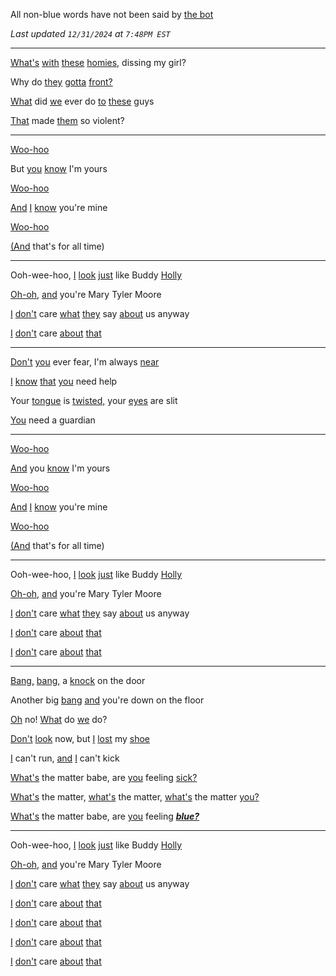 All non-blue words have not been said by [the bot](https://bsky.app/profile/rwbh.rbryan.me)

*Last updated `12/31/2024` at `7:48PM EST`*

---

[What's](https://bsky.app/profile/rwbh.rbryan.me/post/3leca4hwega2q) [with](https://bsky.app/profile/rwbh.rbryan.me/post/3leh2dqiqvo2h) [these](https://bsky.app/profile/rwbh.rbryan.me/post/3lemzhdt2tp2y) [homies,](https://bsky.app/profile/rwbh.rbryan.me/post/3lecxl4qhbc2t) dissing my girl?

Why do [they](https://bsky.app/profile/rwbh.rbryan.me/post/3le6kioli4426) [gotta](https://bsky.app/profile/rwbh.rbryan.me/post/3le6xvxrkad2z) [front?](https://bsky.app/profile/rwbh.rbryan.me/post/3lecquydyeq2m)

[What](https://bsky.app/profile/rwbh.rbryan.me/post/3leb3adjfgy2z) did [we](https://bsky.app/profile/rwbh.rbryan.me/post/3lebspgjoo22w) ever do [to](https://bsky.app/profile/rwbh.rbryan.me/post/3leaxuxqjfl2t) [these](https://bsky.app/profile/rwbh.rbryan.me/post/3lemzhdt2tp2y) guys

[That](https://bsky.app/profile/rwbh.rbryan.me/post/3lecnjhskxv2m) made [them](https://bsky.app/profile/rwbh.rbryan.me/post/3leaujqlxem26) so violent?

---

[Woo-hoo](https://bsky.app/profile/rwbh.rbryan.me/post/3leaki2lpil23)

But [you](https://bsky.app/profile/rwbh.rbryan.me/post/3leb6lpijxl2f) [know](https://bsky.app/profile/rwbh.rbryan.me/post/3lecua73c4v2w) I'm yours

[Woo-hoo](https://bsky.app/profile/rwbh.rbryan.me/post/3leaki2lpil23)

[And](https://bsky.app/profile/rwbh.rbryan.me/post/3lear6htlai2q) [I](https://bsky.app/profile/rwbh.rbryan.me/post/3leicl72ctq2c) [know](https://bsky.app/profile/rwbh.rbryan.me/post/3lecua73c4v2w) you're mine

[Woo-hoo](https://bsky.app/profile/rwbh.rbryan.me/post/3leaki2lpil23)

[(And](https://bsky.app/profile/rwbh.rbryan.me/post/3lear6htlai2q) that's for all time)

---

Ooh-wee-hoo, [I](https://bsky.app/profile/rwbh.rbryan.me/post/3leicl72ctq2c) [look](https://bsky.app/profile/rwbh.rbryan.me/post/3lehyjrfjgk2w) [just](https://bsky.app/profile/rwbh.rbryan.me/post/3le7flrbbon26) like Buddy [Holly](https://bsky.app/profile/rwbh.rbryan.me/post/3leblyq3m3s2f)

[Oh-oh,](https://bsky.app/profile/rwbh.rbryan.me/post/3lec4rcafxb2y) [and](https://bsky.app/profile/rwbh.rbryan.me/post/3lear6htlai2q) you're Mary Tyler Moore

[I](https://bsky.app/profile/rwbh.rbryan.me/post/3leicl72ctq2c) [don't](https://bsky.app/profile/rwbh.rbryan.me/post/3lebbwt3rre2t) care [what](https://bsky.app/profile/rwbh.rbryan.me/post/3leb3adjfgy2z) [they](https://bsky.app/profile/rwbh.rbryan.me/post/3le6kioli4426) say [about](https://bsky.app/profile/rwbh.rbryan.me/post/3le7cahi4e62h) us anyway

[I](https://bsky.app/profile/rwbh.rbryan.me/post/3leicl72ctq2c) [don't](https://bsky.app/profile/rwbh.rbryan.me/post/3lebbwt3rre2t) care [about](https://bsky.app/profile/rwbh.rbryan.me/post/3le7cahi4e62h) [that](https://bsky.app/profile/rwbh.rbryan.me/post/3lecnjhskxv2m)

---

[Don't](https://bsky.app/profile/rwbh.rbryan.me/post/3lebbwt3rre2t) [you](https://bsky.app/profile/rwbh.rbryan.me/post/3leb6lpijxl2f) ever fear, I'm always [near](https://bsky.app/profile/rwbh.rbryan.me/post/3leant7khml2h)

[I](https://bsky.app/profile/rwbh.rbryan.me/post/3leicl72ctq2c) [know](https://bsky.app/profile/rwbh.rbryan.me/post/3lecua73c4v2w) [that](https://bsky.app/profile/rwbh.rbryan.me/post/3lecnjhskxv2m) [you](https://bsky.app/profile/rwbh.rbryan.me/post/3leb6lpijxl2f) need help

Your [tongue](https://bsky.app/profile/rwbh.rbryan.me/post/3le6r7yczka2n) is [twisted,](https://bsky.app/profile/rwbh.rbryan.me/post/3leimniwisa2k) your [eyes](https://bsky.app/profile/rwbh.rbryan.me/post/3leadrawhae26) are slit

[You](https://bsky.app/profile/rwbh.rbryan.me/post/3leb6lpijxl2f) need a guardian

---

[Woo-hoo](https://bsky.app/profile/rwbh.rbryan.me/post/3leaki2lpil23)

[And](https://bsky.app/profile/rwbh.rbryan.me/post/3lear6htlai2q) you [know](https://bsky.app/profile/rwbh.rbryan.me/post/3lecua73c4v2w) I'm yours

[Woo-hoo](https://bsky.app/profile/rwbh.rbryan.me/post/3leaki2lpil23)

[And](https://bsky.app/profile/rwbh.rbryan.me/post/3lear6htlai2q) [I](https://bsky.app/profile/rwbh.rbryan.me/post/3leicl72ctq2c) [know](https://bsky.app/profile/rwbh.rbryan.me/post/3lecua73c4v2w) you're mine

[Woo-hoo](https://bsky.app/profile/rwbh.rbryan.me/post/3leaki2lpil23)

[(And](https://bsky.app/profile/rwbh.rbryan.me/post/3lear6htlai2q) that's for all time)

---

Ooh-wee-hoo, [I](https://bsky.app/profile/rwbh.rbryan.me/post/3leicl72ctq2c) [look](https://bsky.app/profile/rwbh.rbryan.me/post/3lehyjrfjgk2w) [just](https://bsky.app/profile/rwbh.rbryan.me/post/3le7flrbbon26) like Buddy [Holly](https://bsky.app/profile/rwbh.rbryan.me/post/3leblyq3m3s2f)

[Oh-oh,](https://bsky.app/profile/rwbh.rbryan.me/post/3lec4rcafxb2y) [and](https://bsky.app/profile/rwbh.rbryan.me/post/3lear6htlai2q) you're Mary Tyler Moore

[I](https://bsky.app/profile/rwbh.rbryan.me/post/3leicl72ctq2c) [don't](https://bsky.app/profile/rwbh.rbryan.me/post/3lebbwt3rre2t) care [what](https://bsky.app/profile/rwbh.rbryan.me/post/3leb3adjfgy2z) [they](https://bsky.app/profile/rwbh.rbryan.me/post/3le6kioli4426) say [about](https://bsky.app/profile/rwbh.rbryan.me/post/3le7cahi4e62h) us anyway

[I](https://bsky.app/profile/rwbh.rbryan.me/post/3leicl72ctq2c) [don't](https://bsky.app/profile/rwbh.rbryan.me/post/3lebbwt3rre2t) care [about](https://bsky.app/profile/rwbh.rbryan.me/post/3le7cahi4e62h) [that](https://bsky.app/profile/rwbh.rbryan.me/post/3lecnjhskxv2m)

[I](https://bsky.app/profile/rwbh.rbryan.me/post/3leicl72ctq2c) [don't](https://bsky.app/profile/rwbh.rbryan.me/post/3lebbwt3rre2t) care [about](https://bsky.app/profile/rwbh.rbryan.me/post/3le7cahi4e62h) [that](https://bsky.app/profile/rwbh.rbryan.me/post/3lecnjhskxv2m)

---

[Bang,](https://bsky.app/profile/rwbh.rbryan.me/post/3le6ntzwbn426) [bang,](https://bsky.app/profile/rwbh.rbryan.me/post/3le6ntzwbn426) a [knock](https://bsky.app/profile/rwbh.rbryan.me/post/3le73bs2nst2y) on the door

Another big [bang](https://bsky.app/profile/rwbh.rbryan.me/post/3le6ntzwbn426) [and](https://bsky.app/profile/rwbh.rbryan.me/post/3lear6htlai2q) you're down on the floor

[Oh](https://bsky.app/profile/rwbh.rbryan.me/post/3leah4rl2fm2h) no! [What](https://bsky.app/profile/rwbh.rbryan.me/post/3leb3adjfgy2z) do [we](https://bsky.app/profile/rwbh.rbryan.me/post/3lebspgjoo22w) do?

[Don't](https://bsky.app/profile/rwbh.rbryan.me/post/3lebbwt3rre2t) [look](https://bsky.app/profile/rwbh.rbryan.me/post/3lehyjrfjgk2w) now, but [I](https://bsky.app/profile/rwbh.rbryan.me/post/3leicl72ctq2c) [lost](https://bsky.app/profile/rwbh.rbryan.me/post/3lebpe4v42c2n) my [shoe](https://bsky.app/profile/rwbh.rbryan.me/post/3leck6fnp7x24)

[I](https://bsky.app/profile/rwbh.rbryan.me/post/3leicl72ctq2c) can't run, [and](https://bsky.app/profile/rwbh.rbryan.me/post/3lear6htlai2q) [I](https://bsky.app/profile/rwbh.rbryan.me/post/3leicl72ctq2c) can't kick

[What's](https://bsky.app/profile/rwbh.rbryan.me/post/3leca4hwega2q) the matter babe, are [you](https://bsky.app/profile/rwbh.rbryan.me/post/3leb6lpijxl2f) feeling [sick?](https://bsky.app/profile/rwbh.rbryan.me/post/3lekiyhsuzr2q)

[What's](https://bsky.app/profile/rwbh.rbryan.me/post/3leca4hwega2q) the matter, [what's](https://bsky.app/profile/rwbh.rbryan.me/post/3leca4hwega2q) the matter, [what's](https://bsky.app/profile/rwbh.rbryan.me/post/3leca4hwega2q) the matter [you?](https://bsky.app/profile/rwbh.rbryan.me/post/3leb6lpijxl2f)

[What's](https://bsky.app/profile/rwbh.rbryan.me/post/3leca4hwega2q) the matter babe, are [you](https://bsky.app/profile/rwbh.rbryan.me/post/3leb6lpijxl2f) feeling [***blue?***](https://bsky.app/profile/rwbh.rbryan.me/post/3leetxirftd2m)

---

Ooh-wee-hoo, [I](https://bsky.app/profile/rwbh.rbryan.me/post/3leicl72ctq2c) [look](https://bsky.app/profile/rwbh.rbryan.me/post/3lehyjrfjgk2w) [just](https://bsky.app/profile/rwbh.rbryan.me/post/3le7flrbbon26) like Buddy [Holly](https://bsky.app/profile/rwbh.rbryan.me/post/3leblyq3m3s2f)

[Oh-oh,](https://bsky.app/profile/rwbh.rbryan.me/post/3lec4rcafxb2y) [and](https://bsky.app/profile/rwbh.rbryan.me/post/3lear6htlai2q) you're Mary Tyler Moore

[I](https://bsky.app/profile/rwbh.rbryan.me/post/3leicl72ctq2c) [don't](https://bsky.app/profile/rwbh.rbryan.me/post/3lebbwt3rre2t) care [what](https://bsky.app/profile/rwbh.rbryan.me/post/3leb3adjfgy2z) [they](https://bsky.app/profile/rwbh.rbryan.me/post/3le6kioli4426) say [about](https://bsky.app/profile/rwbh.rbryan.me/post/3le7cahi4e62h) us anyway

[I](https://bsky.app/profile/rwbh.rbryan.me/post/3leicl72ctq2c) [don't](https://bsky.app/profile/rwbh.rbryan.me/post/3lebbwt3rre2t) care [about](https://bsky.app/profile/rwbh.rbryan.me/post/3le7cahi4e62h) [that](https://bsky.app/profile/rwbh.rbryan.me/post/3lecnjhskxv2m)

[I](https://bsky.app/profile/rwbh.rbryan.me/post/3leicl72ctq2c) [don't](https://bsky.app/profile/rwbh.rbryan.me/post/3lebbwt3rre2t) care [about](https://bsky.app/profile/rwbh.rbryan.me/post/3le7cahi4e62h) [that](https://bsky.app/profile/rwbh.rbryan.me/post/3lecnjhskxv2m)

[I](https://bsky.app/profile/rwbh.rbryan.me/post/3leicl72ctq2c) [don't](https://bsky.app/profile/rwbh.rbryan.me/post/3lebbwt3rre2t) care [about](https://bsky.app/profile/rwbh.rbryan.me/post/3le7cahi4e62h) [that](https://bsky.app/profile/rwbh.rbryan.me/post/3lecnjhskxv2m)

[I](https://bsky.app/profile/rwbh.rbryan.me/post/3leicl72ctq2c) [don't](https://bsky.app/profile/rwbh.rbryan.me/post/3lebbwt3rre2t) care [about](https://bsky.app/profile/rwbh.rbryan.me/post/3le7cahi4e62h) [that](https://bsky.app/profile/rwbh.rbryan.me/post/3lecnjhskxv2m)